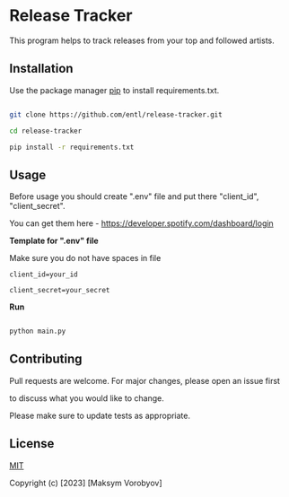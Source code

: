 
# Release Tracker

  

This program helps to track releases from your top and followed artists.

  

## Installation

  

Use the package manager [pip](https://pip.pypa.io/en/stable/) to install requirements.txt.

  

```bash

git clone https://github.com/entl/release-tracker.git

cd release-tracker

pip install -r requirements.txt

```

  

## Usage

  

Before usage you should create ".env" file and put there "client_id", "client_secret".

You can get them here - https://developer.spotify.com/dashboard/login

  

**Template for ".env" file**

Make sure you do not have spaces in file

```
client_id=your_id

client_secret=your_secret
```
**Run**
```python

python main.py

```

  

## Contributing

  

Pull requests are welcome. For major changes, please open an issue first

to discuss what you would like to change. 

Please make sure to update tests as appropriate.

  

## License

  

[MIT](https://choosealicense.com/licenses/mit/)

Copyright (c) [2023] [Maksym Vorobyov]